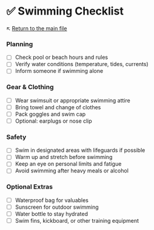 # ✅ Swimming Checklist

↖️ [Return to the main file](../README.md)

### Planning

- [ ] Check pool or beach hours and rules
- [ ] Verify water conditions (temperature, tides, currents)
- [ ] Inform someone if swimming alone

### Gear & Clothing

- [ ] Wear swimsuit or appropriate swimming attire
- [ ] Bring towel and change of clothes
- [ ] Pack goggles and swim cap
- [ ] Optional: earplugs or nose clip

### Safety

- [ ] Swim in designated areas with lifeguards if possible
- [ ] Warm up and stretch before swimming
- [ ] Keep an eye on personal limits and fatigue
- [ ] Avoid swimming after heavy meals or alcohol

### Optional Extras

- [ ] Waterproof bag for valuables
- [ ] Sunscreen for outdoor swimming
- [ ] Water bottle to stay hydrated
- [ ] Swim fins, kickboard, or other training equipment
